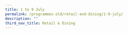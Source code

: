 ```yaml
---
title: 1 to 9 July
permalink: /programmes-old/retail-and-dining/1-9-july/
description: ""
third_nav_title: Retail & Dining
---
```

